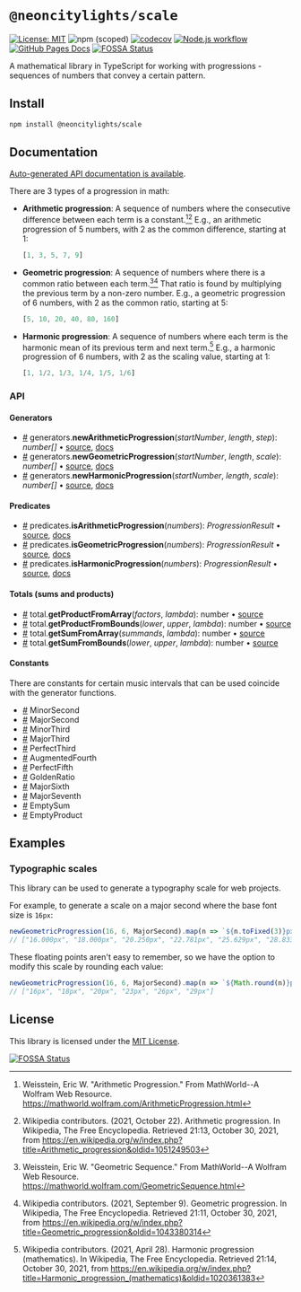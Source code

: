 # `@neoncitylights/scale`
[![License: MIT](https://img.shields.io/badge/License-MIT-blue.svg)](https://opensource.org/licenses/MIT)
![npm (scoped)](https://img.shields.io/npm/v/@neoncitylights/scale)
[![codecov](https://codecov.io/gh/neoncitylights/ts-scale/branch/main/graph/badge.svg?token=c7KOrPxoIb)](https://codecov.io/gh/neoncitylights/ts-scale)
[![Node.js workflow](https://github.com/neoncitylights/ts-scale/actions/workflows/main.yml/badge.svg)](https://github.com/neoncitylights/ts-scale/actions/workflows/main.yml)
[![GitHub Pages Docs](https://img.shields.io/badge/gh--pages--docs-running-brightgreen)](https://neoncitylights.github.io/ts-scale/)
[![FOSSA Status](https://app.fossa.com/api/projects/git%2Bgithub.com%2Fneoncitylights%2Fts-scale.svg?type=shield)](https://app.fossa.com/projects/git%2Bgithub.com%2Fneoncitylights%2Fts-scale?ref=badge_shield)

A mathematical library in TypeScript for working with progressions - sequences of numbers that convey a certain pattern.

## Install
```bash
npm install @neoncitylights/scale
```

## Documentation
[Auto-generated API documentation is available](https://neoncitylights.github.io/ts-scale/).

There are 3 types of a progression in math:
  - **Arithmetic progression**: A sequence of numbers where the consecutive difference between each term is a constant.[^arith-wolfram][^arithm-wiki] E.g., an arithmetic progression of 5 numbers, with 2 as the common difference, starting at 1:
    ```ts
    [1, 3, 5, 7, 9]
    ```
  - **Geometric progression**: A sequence of numbers where there is a common ratio between each term.[^geo-wolfram][^geo-wiki] That ratio is found by multiplying the previous term by a non-zero number.  E.g., a geometric progression of 6 numbers, with 2 as the common ratio, starting at 5:
    ```ts
    [5, 10, 20, 40, 80, 160]
    ```
  - **Harmonic progression**: A sequence of numbers where each term is the harmonic mean of its previous term and next term.[^harmonic-wiki] E.g., a harmonic progression of 6 numbers, with 2 as the scaling value, starting at 1:
    ```ts
    [1, 1/2, 1/3, 1/4, 1/5, 1/6]
    ```
### API
#### Generators
 * <a href="#newArithmeticProgression">#</a> generators.**newArithmeticProgression**(*startNumber*, *length*, *step*): *number[]* • [source](./src/generators.ts), [docs](https://neoncitylights.github.io/ts-scale/modules.html#newArithmeticProgression)
 * <a href="#newGeometricProgression">#</a> generators.**newGeometricProgression**(*startNumber*, *length*, *scale*): *number[]* • [source](./src/generators.ts), [docs](https://neoncitylights.github.io/ts-scale/modules.html#newGeometricProgression)
 * <a href="#newHarmonicProgression">#</a> generators.**newHarmonicProgression**(*startNumber*, *length*, *scale*): *number[]* • [source](./src/generators.ts), [docs](https://neoncitylights.github.io/ts-scale/modules.html#newHarmonicProgression)
#### Predicates
 * <a href="#isArithmeticProgression">#</a> predicates.**isArithmeticProgression**(*numbers*): *ProgressionResult* • [source](./src/predicates.ts), [docs](https://neoncitylights.github.io/ts-scale/modules.html#isArithmeticProgression)
 * <a href="#isGeometricProgression">#</a> predicates.**isGeometricProgression**(*numbers*): *ProgressionResult* • [source](./src/predicates.ts), [docs](https://neoncitylights.github.io/ts-scale/modules.html#isGeometricProgression)
 * <a href="#isHarmonicProgression">#</a> predicates.**isHarmonicProgression**(*numbers*): *ProgressionResult* • [source](./src/predicates.ts), [docs](https://neoncitylights.github.io/ts-scale/modules.html#isHarmonicProgression)

#### Totals (sums and products)
 * <a href="#getProductFromArray">#</a> total.**getProductFromArray**(*factors*, *lambda*): number • [source](./src/total.ts)
 * <a href="#getProductFromBounds">#</a> total.**getProductFromBounds**(*lower*, *upper*, *lambda*): number • [source](./src/total.ts)
 * <a href="#getSumFromArray">#</a> total.**getSumFromArray**(*summands*, *lambda*): number • [source](./src/total.ts)
 * <a href="#getSumFromBounds">#</a> total.**getSumFromBounds**(*lower*, *upper*, *lambda*): number • [source](./src/total.ts)
#### Constants
There are constants for certain music intervals that can be used coincide with the generator functions.

* <a href="#minorSecond">#</a> MinorSecond
* <a href="#majorSecond">#</a> MajorSecond
* <a href="#minorThird">#</a> MinorThird
* <a href="#majorThird">#</a> MajorThird
* <a href="#perfectThird">#</a> PerfectThird
* <a href="#augmentedFourth">#</a> AugmentedFourth
* <a href="#perfectFifth">#</a> PerfectFifth
* <a href="#goldenRatio">#</a> GoldenRatio
* <a href="#majorSixth">#</a> MajorSixth
* <a href="#majorSeventh">#</a> MajorSeventh
* <a href="#emptySum">#</a> EmptySum
* <a href="#emptyProduct">#</a> EmptyProduct

## Examples
### Typographic scales
This library can be used to generate a typography scale for web projects.

For example, to generate a scale on a major second where the base font size is `16px`:
```ts
newGeometricProgression(16, 6, MajorSecond).map(n => `${n.toFixed(3)}px`);
// ["16.000px", "18.000px", "20.250px", "22.781px", "25.629px", "28.833px"]
```

These floating points aren't easy to remember, so we have the option to modify this scale by rounding each value:
```ts
newGeometricProgression(16, 6, MajorSecond).map(n => `${Math.round(n)}px`);
// ["16px", "18px", "20px", "23px", "26px", "29px"]
```

## License
This library is licensed under the [MIT License](./LICENSE).

[![FOSSA Status](https://app.fossa.com/api/projects/git%2Bgithub.com%2Fneoncitylights%2Fts-scale.svg?type=large)](https://app.fossa.com/projects/git%2Bgithub.com%2Fneoncitylights%2Fts-scale?ref=badge_large)

[^arith-wolfram]: Weisstein, Eric W. "Arithmetic Progression." From MathWorld--A Wolfram Web Resource. https://mathworld.wolfram.com/ArithmeticProgression.html 
[^geo-wolfram]:  Weisstein, Eric W. "Geometric Sequence." From MathWorld--A Wolfram Web Resource. https://mathworld.wolfram.com/GeometricSequence.html 
[^arithm-wiki]: Wikipedia contributors. (2021, October 22). Arithmetic progression. In Wikipedia, The Free Encyclopedia. Retrieved 21:13, October 30, 2021, from https://en.wikipedia.org/w/index.php?title=Arithmetic_progression&oldid=1051249503
[^geo-wiki]: Wikipedia contributors. (2021, September 9). Geometric progression. In Wikipedia, The Free Encyclopedia. Retrieved 21:11, October 30, 2021, from https://en.wikipedia.org/w/index.php?title=Geometric_progression&oldid=1043380314
[^harmonic-wiki]: Wikipedia contributors. (2021, April 28). Harmonic progression (mathematics). In Wikipedia, The Free Encyclopedia. Retrieved 21:14, October 30, 2021, from https://en.wikipedia.org/w/index.php?title=Harmonic_progression_(mathematics)&oldid=1020361383
